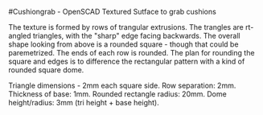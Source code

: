 #Cushiongrab - OpenSCAD Textured Sutface to grab cushions

The texture is formed by rows of trangular extrusions. The trangles are rt-angled triangles, with the "sharp" edge
facing backwards. The overall shape looking from above is a rounded square - though that could be paremetrized. The
ends of each row is rounded. The plan for rounding the square and edges is to difference the rectangular pattern
with a kind of rounded square dome.

Triangle dimensions - 2mm each square side.
Row separation: 2mm.
Thickness of base: 1mm.
Rounded rectangle radius: 20mm.
Dome height/radius: 3mm (tri height + base height).

